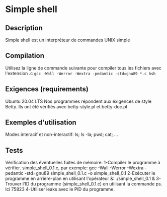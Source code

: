 # Simple shell

## Description
Simple shell est un interpréteur de commandes UNIX simple
## Compilation
Utilisez la ligne de commande suivante pour compiler tous les fichiers avec l'extension .c `gcc -Wall -Werror -Wextra -pedantic -std=gnu89 *.c hsh`
## Exigences (requirements)
Ubuntu 20.04 LTS
Nos programmes répondent aux éxigences de style Betty. Ils ont été vérifiés avec betty-style.pl et betty-doc.pl
## Exemples d'utilisation
Modes interacif et non-interactif:
ls; ls -la; pwd; cat; ...
## Tests
Vérification des éventuelles fuites de mémoire:
1-Compiler le programme à vérifier. simple_shell_0.1.c, par exemple:
gcc -Wall -Werror -Wextra -pedantic -std=gnu89 simple_shell_0.1.c -o simple_shell_0.1
2-Exécuter le programme en arrière-plan en utilisant l'opérateur &:
./simple_shell_0.1 &
3-Trouver l'ID du programme (simple_shell_0.1.c) en utilisant la commande ps. Ici 75823
4-Utiliser leaks avec le PID du programme.


